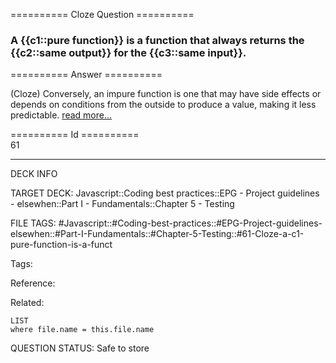 ========== Cloze Question ==========

###  A {{c1::pure function}} is a function that always returns the {{c2::same output}} for the {{c3::same input}}.  

========== Answer ==========  

(Cloze) Conversely, an impure function is one that may have side effects or depends on conditions from the outside to produce a value, making it less predictable. [read more...](https://hackernoon.com/structure-your-javascript-code-for-testability-9bc93d9c72dc)

========== Id ==========  
61

---

DECK INFO

TARGET DECK: Javascript::Coding best practices::EPG - Project guidelines - elsewhen::Part I - Fundamentals::Chapter 5 - Testing

FILE TAGS: #Javascript::#Coding-best-practices::#EPG-Project-guidelines-elsewhen::#Part-I-Fundamentals::#Chapter-5-Testing::#61-Cloze-a-c1-pure-function-is-a-funct

Tags:

Reference:

Related:

```dataview
LIST
where file.name = this.file.name
```

QUESTION STATUS: Safe to store
